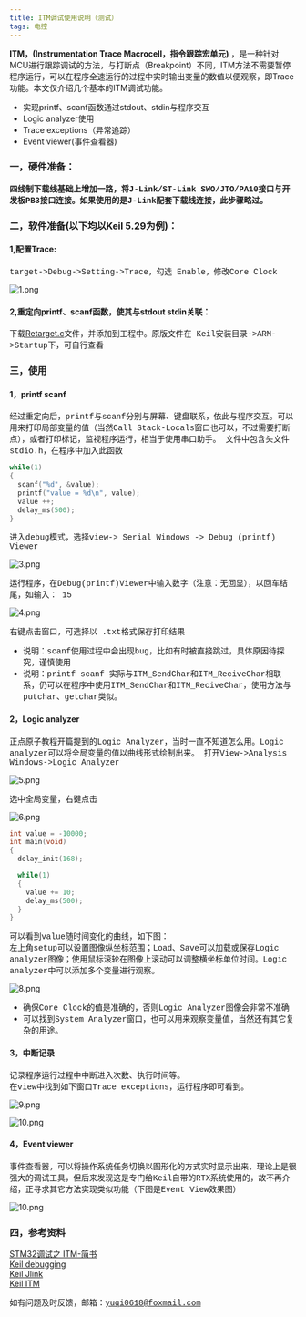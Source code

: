 ```yaml
---
title: ITM调试使用说明（测试）
tags: 电控
---
```


**ITM，(Instrumentation Trace Macrocell，指令跟踪宏单元)** ，是一种针对MCU进行跟踪调试的方法，与打断点（Breakpoint）不同，ITM方法不需要暂停程序运行，可以在程序全速运行的过程中实时输出变量的数值以便观察，即Trace功能。本文仅介绍几个基本的ITM调试功能。

* 实现printf、scanf函数通过stdout、stdin与程序交互
* Logic analyzer使用
* Trace exceptions（异常追踪）
* Event viewer(事件查看器)
</font>

### 一，硬件准备：
**<font face="Courier New">四线制下载线基础上增加一路，将J-Link/ST-Link SWO/JTO/PA10接口与开发板PB3接口连接。如果使用的是J-Link配套下载线连接，此步骤略过。</font>**

### 二，软件准备(以下均以Keil 5.29为例)：


#### 1,配置Trace:
<font face="Courier New">target->Debug->Setting->Trace，勾选 Enable，修改Core Clock</font>  

![1.png](http://ww1.sinaimg.cn/mw690/007pWD8Ply1gcjaypmiooj30oz0l7783.jpg)

#### 2,重定向printf、scanf函数，使其与stdout stdin关联：
<font face="Courier New">下载</font>[Retarget.c](https://github.com/Malloc-Luo/Mooc-Answers-NEU/blob/master/Retarget.c)<font face="Courier New">文件，并添加到工程中。原版文件在 Keil安装目录->ARM->Startup下，可自行查看</font>

### 三，使用
#### 1，printf  scanf
<font face="Courier New">经过重定向后，printf与scanf分别与屏幕、键盘联系，依此与程序交互。可以用来打印局部变量的值（当然Call Stack-Locals窗口也可以，不过需要打断点），或者打印标记，监视程序运行，相当于使用串口助手。
文件中包含头文件 stdio.h，在程序中加入此函数</font>  
```C
while(1)
{
  scanf("%d", &value);
  printf("value = %d\n", value);
  value ++;
  delay_ms(500);
}
```     
<font face="Courier New">进入debug模式，选择view-> Serial Windows -> Debug (printf) Viewer</font>     

![3.png](http://ww1.sinaimg.cn/large/007pWD8Ply1gcjak3vdn2j30ff0jkwho.jpg)  
 
<font face="Courier New">运行程序，在Debug(printf)Viewer中输入数字（注意：无回显），以回车结尾，如输入： 15</font> 
 
![4.png](http://ww1.sinaimg.cn/large/007pWD8Ply1gcjakqskpyj30ek07tdg0.jpg)  

<font face="Courier New">右键点击窗口，可选择以 .txt格式保存打印结果</font>  
* <font face="Courier New">说明：scanf使用过程中会出现bug，比如有时被直接跳过，具体原因待探究，谨慎使用</font>
* <font face="Courier New">说明：printf scanf 实际与ITM_SendChar和ITM_ReciveChar相联系，仍可以在程序中使用ITM_SendChar和ITM_ReciveChar，使用方法与putchar、getchar类似。</font>  

#### 2，Logic analyzer
<font face="Courier New">正点原子教程开篇提到的Logic Analyzer，当时一直不知道怎么用。Logic analyzer可以将全局变量的值以曲线形式绘制出来。
打开View->Analysis Windows->Logic Analyzer</font> 

![5.png](http://ww1.sinaimg.cn/large/007pWD8Ply1gcjap2z3ktj30e00k3who.jpg)   

<font face="Courier New">选中全局变量，右键点击</font>  

![6.png](http://ww1.sinaimg.cn/large/007pWD8Ply1gcjaq7ppg3j30fl07b75a.jpg)  

```C
int value = -10000;
int main(void)
{
  delay_init(168);

  while(1)
  {	
    value += 10;
    delay_ms(500);
  }
}
```

<font face="Courier New">可以看到value随时间变化的曲线，如下图：  
左上角setup可以设置图像纵坐标范围；Load、Save可以加载或保存Logic analyzer图像；使用鼠标滚轮在图像上滚动可以调整横坐标单位时间。Logic analyzer中可以添加多个变量进行观察。</font>

![8.png](http://ww1.sinaimg.cn/mw690/007pWD8Ply1gcjaxjohu5j30s00mbjsx.jpg)

* <font face="Courier New">确保Core Clock的值是准确的，否则Logic Analyzer图像会非常不准确</font>
* <font face="Courier New">可以找到System Analyzer窗口，也可以用来观察变量值，当然还有其它复杂的用途。</font>

#### 3，中断记录
<font face="Courier New">记录程序运行过程中中断进入次数、执行时间等。  
在view中找到如下窗口Trace exceptions，运行程序即可看到。</font>

![9.png](http://ww1.sinaimg.cn/large/007pWD8Ply1gcjaw9myoxj30d706bwfd.jpg)    

![10.png](http://ww1.sinaimg.cn/mw690/007pWD8Ply1gcjawon1pgj30sx0mrdjj.jpg)

#### 4，Event viewer
<font face="Courier New">事件查看器，可以将操作系统任务切换以图形化的方式实时显示出来，理论上是很强大的调试工具，但后来发现这是专门给Keil自带的RTX系统使用的，故不再介绍，正寻求其它方法实现类似功能（下图是Event View效果图）</font>

![10.png](http://ww1.sinaimg.cn/mw690/007pWD8Ply1gcjb0gpfkfj30kr0nu0ug.jpg)
<br>
### 四，参考资料

[STM32调试之 ITM-简书](https://www.jianshu.com/p/01855107d53e)  
[Keil debugging](http://www.keil.com/support/man/docs/uv4/uv4_debugging.htm)    
[Keil Jlink](http://www.keil.com/support/man/docs/jlink/jLink_trc_itm.htm)    
[Keil ITM](http://www.keil.com/pack/doc/CMSIS_Dev/Core/html/group__ITM__Debug__gr.html#gaaa7c716331f74d644bf6bf25cd3392d1)  

<font face="Courier New">如有问题及时反馈，邮箱：<yuqi0618@foxmail.com></font>


